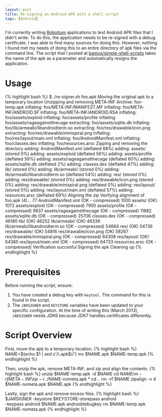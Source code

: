 ```yaml
---
layout: post
title: Re-Signing an Android APK with a shell script
tags: [Android]
---
```


I'm currently writing [Robotium](http://code.google.com/p/robotium)
applications to test Android APK files that I didn't write. To do this,
the application needs to be re-signed with a debug certificate. I was able to
find many sources for doing this.
However, nothing I found met my needs of doing this to an
entire directory of apk files via the command line.
The script that I posted at
[bamos/simple-shell-scripts](https://github.com/bamos/simple-shell-scripts/blob/master/resigner.sh)
takes the name of the apk as a parameter and
automatically resigns the application.

# Usage
{% highlight bash %}
$ ./re-signer.sh foo.apk
Moving the original apk to a temporary location
Unzipping and removing META-INF
Archive:  foo-temp.apk
  inflating: foo/META-INF/MANIFEST.MF
  inflating: foo/META-INF/ANDROID.SF
  inflating: foo/META-INF/ANDROID.RSA
  inflating: foo/assets/exploid
  inflating: foo/assets/profile
  inflating: foo/assets/rageagainstthecage
 extracting: foo/assets/sqlite.db
  inflating: foo/lib/armeabi/libandroidterm.so
 extracting: foo/res/drawable/icon.png
 extracting: foo/res/drawable/minispiral.png
  inflating: foo/res/layout/main.xml
  inflating: foo/AndroidManifest.xml
  inflating: foo/classes.dex
  inflating: foo/resources.arsc
Zipping and removing the directory
  adding: AndroidManifest.xml (deflated 68%)
  adding: assets/ (stored 0%)
  adding: assets/exploid (deflated 56%)
  adding: assets/profile (deflated 59%)
  adding: assets/rageagainstthecage (deflated 60%)
  adding: assets/sqlite.db (deflated 2%)
  adding: classes.dex (deflated 47%)
  adding: lib/ (stored 0%)
  adding: lib/armeabi/ (stored 0%)
  adding: lib/armeabi/libandroidterm.so (deflated 54%)
  adding: res/ (stored 0%)
  adding: res/drawable/ (stored 0%)
  adding: res/drawable/icon.png (stored 0%)
  adding: res/drawable/minispiral.png (deflated 0%)
  adding: res/layout/ (stored 0%)
  adding: res/layout/main.xml (deflated 57%)
  adding: resources.arsc (deflated 69%)
Aligning the zip
Verifying alignment of foo.apk (4)...
      77 AndroidManifest.xml (OK - compressed)
    1000 assets/ (OK)
    1072 assets/exploid (OK - compressed)
    7950 assets/profile (OK - compressed)
    9637 assets/rageagainstthecage (OK - compressed)
   11882 assets/sqlite.db (OK - compressed)
   25706 classes.dex (OK - compressed)
   46180 lib/ (OK)
   46252 lib/armeabi/ (OK)
   46339 lib/armeabi/libandroidterm.so (OK - compressed)
   54664 res/ (OK)
   54736 res/drawable/ (OK)
   54816 res/drawable/icon.png (OK)
   58267 res/drawable/minispiral.png (OK - compressed)
   64308 res/layout/ (OK)
   64385 res/layout/main.xml (OK - compressed)
   64733 resources.arsc (OK - compressed)
Verification succesful
Signing the apk
Cleaning up
{% endhighlight %}

# Prerequisites
Before running the script, ensure:

 1. You have created a debug key with `keytool`.
    The command for this is found in the script.
 2. The `JARSIGNER` and `KEYSTORE` variables have been
    updated to your specific configuration.
    At the time of writing this (March 2013), `JARSIGNER` needs JDK6
    because JDK7 handles certificates differently.

# Script Overview
First, move the apk to a temporary location.
{% highlight bash %}
NAME=$(echo $1 | sed s'/\.apk$//')
mv $NAME.apk $NAME-temp.apk
{% endhighlight %}

Then, unzip the apk, remove META-INF, and zip and align the contents.
{% highlight bash %}
unzip $NAME-temp.apk -d $NAME
cd $NAME
rm -rf META-INF
zip -r ../$NAME-nometa.apk *
cd ..
rm -rf $NAME
zipalign -v 4 $NAME-nometa.apk $NAME.apk
{% endhighlight %}

Lastly, sign the apk and remove excess files.
{% highlight bash %}
$JARSIGNER -keystore $KEYSTORE-storepass android \
    -keypass android $NAME.apk androiddebugkey
rm $NAME-temp.apk $NAME-nometa.apk
{% endhighlight %}

